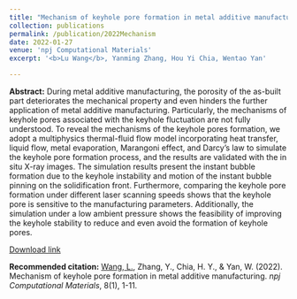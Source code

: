 ```yaml
---
title: "Mechanism of keyhole pore formation in metal additive manufacturing"
collection: publications
permalink: /publication/2022Mechanism
date: 2022-01-27
venue: 'npj Computational Materials'
excerpt: '<b>Lu Wang</b>, Yanming Zhang, Hou Yi Chia, Wentao Yan'

---
```

<b>Abstract:</b>
During metal additive manufacturing, the porosity of the as-built part deteriorates the mechanical property and even hinders the further application of metal additive manufacturing. Particularly, the mechanisms of keyhole pores associated with the keyhole fluctuation are not fully understood. To reveal the mechanisms of the keyhole pores formation, we adopt a multiphysics thermal-fluid flow model incorporating heat transfer, liquid flow, metal evaporation, Marangoni effect, and Darcy’s law to simulate the keyhole pore formation process, and the results are validated with the in situ X-ray images. The simulation results present the instant bubble formation due to the keyhole instability and motion of the instant bubble pinning on the solidification front. Furthermore, comparing the keyhole pore formation under different laser scanning speeds shows that the keyhole pore is sensitive to the manufacturing parameters. Additionally, the simulation under a low ambient pressure shows the feasibility of improving the keyhole stability to reduce and even avoid the formation of keyhole pores.

[Download link](https://doi.org/10.1038/s41524-022-00699-6)

<b>Recommended citation:</b>
<u>Wang, L.</u>, Zhang, Y., Chia, H. Y., & Yan, W. (2022). Mechanism of keyhole pore formation in metal additive manufacturing. <i>npj Computational Materials</i>, 8(1), 1-11.
